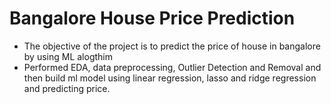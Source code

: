 # Bangalore House Price Prediction
* The objective of the project is to predict the price of house in bangalore by using ML alogthim 
* Performed EDA, data preprocessing, Outlier Detection and Removal and then build ml model using linear regression, lasso and ridge regression and predicting price.

